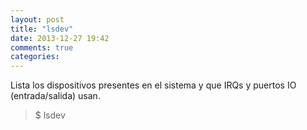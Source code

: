 ```yaml
---
layout: post
title: "lsdev"
date: 2013-12-27 19:42
comments: true
categories: 
---
```

Lista los dispositivos presentes en el sistema y que IRQs y puertos IO (entrada/salida) usan.

>$ lsdev

